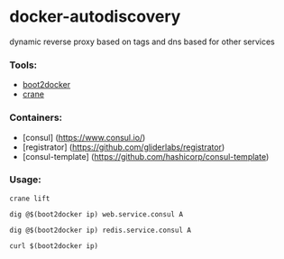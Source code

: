 # docker-autodiscovery

dynamic reverse proxy based on tags and dns based for other services

### Tools:
- [boot2docker](http://boot2docker.io/)
- [crane](https://github.com/michaelsauter/crane)

### Containers:
- [consul] (https://www.consul.io/)
- [registrator] (https://github.com/gliderlabs/registrator)
- [consul-template] (https://github.com/hashicorp/consul-template)

### Usage:

```crane lift```

```dig @$(boot2docker ip) web.service.consul A```

```dig @$(boot2docker ip) redis.service.consul A```

```curl $(boot2docker ip)```

